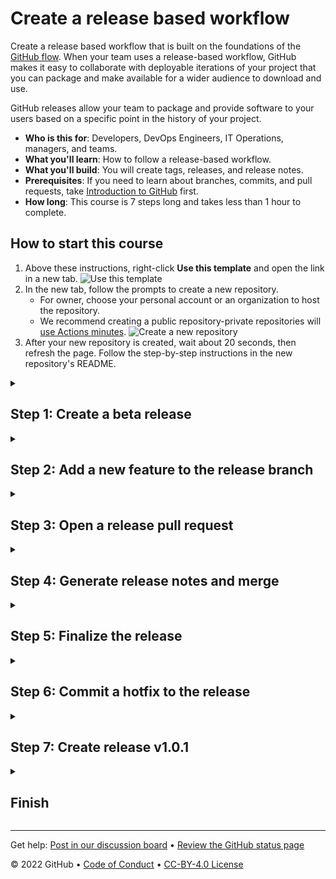 
<!--
    The step and endstep markers will cause this 
    introduction content to be hidden once the 
    repository is created off the template
-->

# Create a release based workflow

<!--step0-->
Create a release based workflow that is built on the foundations of the [GitHub flow](https://guides.github.com/introduction/flow/). When your team uses a release-based workflow, GitHub makes it easy to collaborate with deployable iterations of your project that you can package and make available for a wider audience to download and use.

GitHub releases allow your team to package and provide software to your users based on a specific point in the history of your project.

- **Who is this for**: Developers, DevOps Engineers, IT Operations, managers, and teams.
- **What you'll learn**: How to follow a release-based workflow.
- **What you'll build**: You will create tags, releases, and release notes.
- **Prerequisites**: If you need to learn about branches, commits, and pull requests, take [Introduction to GitHub](https://github.com/skills/introduction-to-github) first.
- **How long**: This course is 7 steps long and takes less than 1 hour to complete.

## How to start this course

1. Above these instructions, right-click **Use this template** and open the link in a new tab.
   ![Use this template](https://user-images.githubusercontent.com/1221423/169618716-fb17528d-f332-4fc5-a11a-eaa23562665e.png)
2. In the new tab, follow the prompts to create a new repository.
   - For owner, choose your personal account or an organization to host the repository.
   - We recommend creating a public repository-private repositories will [use Actions minutes](https://docs.github.com/en/billing/managing-billing-for-github-actions/about-billing-for-github-actions).
   ![Create a new repository](https://user-images.githubusercontent.com/1221423/169618722-406dc508-add4-4074-83f0-c7a7ad87f6f3.png)
3. After your new repository is created, wait about 20 seconds, then refresh the page. Follow the step-by-step instructions in the new repository's README.
<!--endstep0-->

<!--Step 1-->
<details id=1 >
<summary><h2>Step 1: Create a beta release</h2></summary>

### The GitHub flow

The [GitHub flow](https://guides.github.com/introduction/flow/) is a lightweight, branch-based workflow for projects with regular deployments.

![github-flow](https://user-images.githubusercontent.com/6351798/48032310-63842400-e114-11e8-8db0-06dc0504dcb5.png)

Some projects may deploy more often, with continuous deployment. There might be a "release" every time there's a new commit on main.

But, some projects rely on a different structure for versions and releases.

### Versions

Versions are different iterations of updated software like operating systems, apps, or dependencies. Common examples are "Windows 8.1" to "Windows 10", or "macOS High Sierra" to "macOS Mojave".

Developers update code and then run tests on the project for bugs. During that time, the developers might set up certain securities to protect from new code or bugs. Then, the tested code is ready for production. Teams version the code and release it for installation by end users.

### :keyboard: Activity: Create a release for the current codebase
In this step, you will create a release for this repository on GitHub.

GitHub Releases point to a specific commit. Releases can include release notes in Markdown files, and attached binaries.

Before using a release based workflow for a larger release, let's create a tag and a release.

1. Open a new browser tab, and work on the steps in your second tab while you read the instructions in this tab.
1. Go to the **Releases** page for this repository.
    - You can click the **Code** tab at the top of your repository. Then, find the navigation bar below the repository description, and click **0 releases**.
1. Click **Create a new release**
1. In the field for _Tag version_, specify a number. In this case, use **v0.9**. Keep the _Target_ as **main**
1. Give the release a title, like "First beta release". If you'd like, you could also give the release a short description
1. Select the checkbox next to **This is a pre-release**, since it is representing a beta version
1. Click **Publish release**
1. Wait about 20 seconds then refresh this page for the next step

</details>

<!--Step 2-->
<details id=2>
<summary><h2>Step 2: Add a new feature to the release branch</h2></summary>

### Release management

As you prepare for a future release, you'll need to organize more than the tasks and features. It's important to create a clear workflow for your team, and to make sure that the work remains organized.

There are several strategies for managing releases. Some teams might use long-lived branches, like `production`, `dev`, and `main`. Some teams use simple feature branches, releasing from the main branch.

No one strategy is better than another. We always recommend being intentional about branches and reducing long-lived branches whenever possible.

In this exercise, you'll use the `release-v1.0` branch to be your one long-lived branch per release version.

### Protected branches

Like the `main` branch, you can protect release branches. This means you can protect branches from force pushes or accidental deletion. This is already configured in this repository.

### Add a feature

Releases are usually made of many smaller changes. Since we don't know of any bugs, we'll focus on a few features to update on our game before the version update.

- You should update the page background color to black.
- I'll help you change the text colors to green.

### :keyboard: Activity: Update `base.css`

1. Create a new branch and change the `body` CSS declaration in `base.css` to match what is below. This will set the page background to black
```
body {
    background-color: black;
}
```
2. Open a pull request with `release-v1.0` as the `base` branch, and your new branch as `compare`
3. Fill in the pull request template to describe your changes

### Merge the new feature to the release branch
Even with releases, the GitHub flow is still an important strategy for working with your team. It's a good idea to use short-lived branches for quick feature additions and bug fixes.

Merge this feature pull request so that you can open the release pull request as early as possible.

### :keyboard: Activity: Merge the pull request

1. Click **Merge pull request**, and delete your branch.
1. Wait about 20 seconds then refresh this page for the next step.

</details>

<!--Step 3-->
<details id=3>
<summary><h2>Step 3: Open a release pull request</h2></summary>

### Release branches and `main`

You should open a pull request between your release branch and main as early as possible. It might be open for a long time, and that's okay.

In general, the pull request description can include:
- A [reference to an issue](https://docs.github.com/en/articles/basic-writing-and-formatting-syntax/#mentioning-people-and-teams) that the pull request addresses.
- A description of the changes proposed in the pull request.
- [@mentions](https://docs.github.com/en/articles/basic-writing-and-formatting-syntax/#mentioning-people-and-teams) of the person or team responsible for reviewing proposed changes.

To expedite the creation of this pull request, I've added a pull request template to the repository. When you create a pull request, default text will automatically be displayed. This should help you identify and fill out all the necessary information. If you don't want to use the template content, just remove the text from the pull request and repace it with your pull request message.

### :keyboard: Activity: Open a release pull request
Let's make a new pull request comparing the `release-v1.0` branch to the `main` branch.

1. Open a new browser tab, and work on the steps in your second tab while you read the instructions in this tab
1. Open a **new pull request** with `base: main` and `compare: release-v1.0`
1. Ensure the title of your pull request is **Release v1.0**
1. Include a detailed pull request body, an example is below
    ```
    ## Description: 
    - Changed page background color to black.
    - Changed game text color to green.
    ```
1. Wait about 20 seconds then refresh this page for the next step

</details>

<!--Step 4-->
<details id=4>
<summary><h2>Step 4: Generate release notes and merge</h2></summary>

### Automatically generated release notes
[Automatically generated release notes](https://docs.github.com/en/repositories/releasing-projects-on-github/automatically-generated-release-notes) provide an automated alternative to manually writing release notes for your GitHub releases. With automatically generated release notes, you can quickly generate an overview of the contents of a release. Automatically generated release notes include a list of merged pull requests, a list of contributors to the release, and a link to a full changelog. You can also customize your release notes once they are generated.

### :keyboard: Activity: Generate release notes

1. In a separate tab, go to the **Releases** page for this repository.
    - _Tip: To reach this page, click the **Code** tab at the top of your repository. Then, find the navigation bar below the repository description, and click the **Releases** heading link_
1. Click the **Draft a new release** button
1. In the field for _Tag version_, specify `v1.0.0`
1. To the right of the tag dropdown, click the _Target_ dropddown and select the `release-v1.0` branch
    - _Tip: This is temporary in order to generate release notes based on the changes in this branch_
1. To the top right of the description text box, click **Generate release notes**
1. Review the release notes in the text box and customize the content if desired
1. Set the _Target_ branch back to the `main`, as this is the branch you want to create your tag on once the release branch is merged
1. Select the checkbox next to **This is a pre-release**, since it is representing a beta version
1. Click **Save draft**

You can now [merge](https://docs.github.com/en/get-started/quickstart/github-glossary#merge) your pull request!

### :keyboard: Activity: Merge into main

1. In a separate tab, go to the **Pull requests** page for this repository.
1. Open your **Release v1.0** pull request
1. Click **Merge pull request**.
1. Wait about 20 seconds then refresh this page for the next step.

</details>

<!--Step 5-->
<details id=5>
<summary><h2>Step 5: Finalize the release</h2></summary>

### Finalizing releases

It's important to be aware of the information what will be visible in that release. In the pre-release, the version and commit messages are visible.

![image](https://user-images.githubusercontent.com/13326548/47883578-bdba7780-ddea-11e8-84b8-563e12f02ca6.png)

### Semantic versioning

Semantic versioning is a formal convention for specifying compatibility. It uses a three-part version number: **major version**; **minor version**; and **patch**.  Version numbers convey meaning about the underlying code and what has been modified. For example, versioning could be handled as follows:

| Code status  | Stage  | Rule  | Example version  |
|---|---|---|---|
| First release  | New product  | Start with 1.0.0  | 1.0.0  |
| Backward compatible fix  | Patch release  | Increment the third digit  | 1.0.1  |
| Backward compatible new feature  | Minor release  | Increment the middle digit and reset the last digit to zero  | 1.1.0  |
| Breaking updates | Major release | Increment the first digit and reset the middle and last digits to zero | 2.0.0 |

Check out this article on [Semantic versioning](https://semver.org/) to learn more.

### Finalize the release

Now let's change our recently automated release from _draft_ to _latest release_.

### :keyboard: Activity: Finalize release

1. In a separate tab, go to the **Releases** page for this repository
    - To reach this page, click the **Code** tab at the top of your repository. Then, find the navigation bar below the repository description, and click the **Releases** heading link
1. Click the **Edit** button next to your draft release associated with the `v1.0.0` tag
1. Unselect the checkbox next to **This is a pre-release**, since we are finalizing it
1. Ensure the _Target_ branch is set to `main`
1. Click **Update release**
1. Wait about 20 seconds then refresh this page for the next step

</details>

<!--Step 6-->
<details id=6>
<summary><h2>Step 6: Commit a hotfix to the release</h2></summary>

Notice that I didn't delete the branch? That's intentional.

Sometimes mistakes can happen with releases, and we'll want to be able to correct them on the same branch.

Now that your release is finalized, we have a confession to make. Somewhere in our recent update, I made a mistake and introduced a bug. Instead of changing the text colors to green, we changed the whole game background.

_Tip: Sometimes GitHub Pages takes a few minutes to update. Your page might not immediately show the recent updates you've made._

![image](https://user-images.githubusercontent.com/13326548/48045461-487dd800-e145-11e8-843c-b91a82213eb8.png)

"Hotfixes", or a quick fix to address a bug in software, are a normal part of development. Oftentimes you'll see application updates whose only description is "bug fixes".

When bugs come up after you release a version, you'll need to address them.

We've already created this branch and pull request. The suggested change will be merged into the main branch. Later we will `cherry-pick` the hotfix commits into the release branch.

Submit a hotfix by approving and merging the pull request.

### :keyboard: Activity: Merge the hotfix
1. In a separate tab, go to the **Pull requests** page and view the open pull request
1. Review the changes and approve the pull request
1. Click **Merge pull request**
1. Wait about 20 seconds then refresh this page for the next step

</details>

<!--Step 7-->
<details id=7>
<summary><h2>Step 7: Create release v1.0.1</h2></summary>

### A final release

You updated the source code, but users can't readily access your most recent changes. Prepare a new release, and distribute that release to the necessary channels.

### Create release v1.0.1

With descriptive pull requests and auto generated release notes, you don't have to spend a lot of time working on your release draft. Follow the steps below to create your new release, generate the release notes, and publish.

### :keyboard: Activity: Complete release

1. In a separate tab, go to to the **Releases** page for this repository
    - _Tip: To reach this page, click the **Code** tab at the top of your repository. Then, find the navigation bar below the repository description, and click the **Releases** heading link_
1. Click the **Draft a new release** button
1. Set the _Target_ branch to `main`
    - _Tip: Practice your semantic version syntax. What should the tag and title for this release be?_
1. To the top right of the description text box, click **Generate release notes**
1. Review the release notes in the text box and customize the content if desired
1. Click **Publish release**
1. Wait about 20 seconds then refresh this page for the next step

</details>

<details id=x>
<summary><h2>Finish</h2></summary>

### Congratulations friend, you've completed this course!

Here's a recap of all the tasks you've accomplished in your repository:

- Create a beta release.
- Add a new feature to the release branche.
- Open a release pull request
- Automate release notes.
- Merge and finalize the release branch.
- Commit a hotfix to the release.
- Create release v1.0.1.

### What's next?

- [We'd love to hear what you thought of this course](TBD-feedback-link).
- [Take another GitHub Skills course](https://github.com/skills).
- [Read the GitHub Getting Started docs](https://docs.github.com/en/get-started).
- To find projects to contribute to, check out [GitHub Explore](https://github.com/explore).

</details>

---

Get help: [Post in our discussion board](https://github.com/skills/.github/discussions) • [Review the GitHub status page](https://www.githubstatus.com/)

© 2022 GitHub • [Code of Conduct](https://www.contributor-covenant.org/version/2/1/code_of_conduct/code_of_conduct.md) • [CC-BY-4.0 License](https://creativecommons.org/licenses/by/4.0/legalcode)
